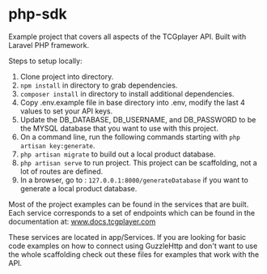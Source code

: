 # php-sdk
Example project that covers all aspects of the TCGplayer API. Built with Laravel PHP framework.

Steps to setup locally:
1) Clone project into directory.
2) `npm install` in directory to grab dependencies.
3) `composer install` in directory to install additional dependencies.
4) Copy .env.example file in base directory into .env, modify the last 4 values to set your API keys.
5) Update the DB_DATABASE, DB_USERNAME, and DB_PASSWORD to be the MYSQL database that you want to use with this project.
6) On a command line, run the following commands starting with `php artisan key:generate`.
6) `php artisan migrate` to build out a local product database.
7) `php artisan serve` to run project. This project can be scaffolding, not a lot of routes are defined.
8) In a browser, go to : `127.0.0.1:8000/generateDatabase` if you want to generate a local product database.

Most of the project examples can be found in the services that are built. Each service corresponds to a set of endpoints which can be found in the documentation at: www.docs.tcgplayer.com

These services are located in app/Services. If you are looking for basic code examples on how to connect using GuzzleHttp and don't want to use the whole scaffolding check out these files for examples that work with the API.
